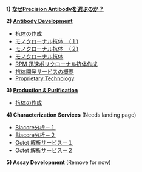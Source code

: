 **1) [なぜPrecision Antibodyを選ぶのか？](/pages/01-why-choose-precision-antibody/index.html)**


**2) [Antibody Development](/pages/14-flow-chart/)**

- [抗体の作成](/pages/08-generation-of-antibodies/)
- [モノクローナル抗体　（１)](/pages/05-monoclonal-antibody-01/)
- [モノクローナル抗体　（２)](/pages/06-monoclonal-antibody-02/)
- [モノクローナル抗体](/pages/07-monoclonal-antibody-03/)
- [RPM 迅速ポリクローナル抗体作成](/pages/04-rpm-quick-polyclonal-antibody/)
- [抗体開発サービスの概要](/pages/03-custom-antibody-services/)
- [Proprietary Technology](/pages/02/)


**3) [Production & Purification](/pages/09-antibody-purification/)**

- [抗体の作成	](/pages/08-generation-of-antibodies/)

**4) Characterization Services** (Needs landing page)

- [Biacore分析－１](/pages/10-biacore-01/)
- [Biacore分析－２](/pages/11-biacore-02/)
- [Octet 解析サービス－１](/pages/12-octet-services-01/)
- [Octet 解析サービス－２](/pages/13-octet-services-02/)

**5) Assay Development** (Remove for now)
